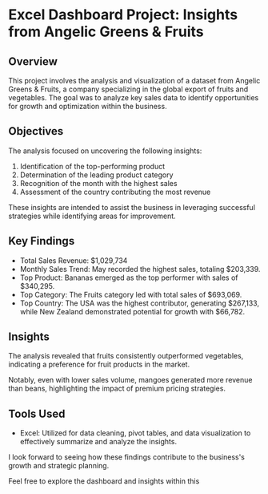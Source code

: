 # Excel Dashboard Project: Insights from Angelic Greens & Fruits

## Overview

This project involves the analysis and visualization of a dataset from Angelic Greens & Fruits, a company specializing in the global export of fruits and vegetables. The goal was to analyze key sales data to identify opportunities for growth and optimization within the business.

## Objectives

The analysis focused on uncovering the following insights:

1.  Identification of the top-performing product
2.  Determination of the leading product category
3.  Recognition of the month with the highest sales
4.  Assessment of the country contributing the most revenue

These insights are intended to assist the business in leveraging successful strategies while identifying areas for improvement.

## Key Findings

*   Total Sales Revenue: $1,029,734
*   Monthly Sales Trend: May recorded the highest sales, totaling $203,339.
*   Top Product: Bananas emerged as the top performer with sales of $340,295.
*   Top Category: The Fruits category led with total sales of $693,069.
*   Top Country: The USA was the highest contributor, generating $267,133, while New Zealand demonstrated potential for growth with $66,782.

## Insights

The analysis revealed that fruits consistently outperformed vegetables, indicating a preference for fruit products in the market.

Notably, even with lower sales volume, mangoes generated more revenue than beans, highlighting the impact of premium pricing strategies.

## Tools Used

*   Excel: Utilized for data cleaning, pivot tables, and data visualization to effectively summarize and analyze the insights.

I look forward to seeing how these findings contribute to the business's growth and strategic planning.

Feel free to explore the dashboard and insights within this
